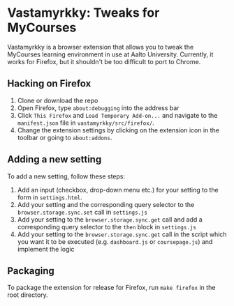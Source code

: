 # Vastamyrkky: Tweaks for MyCourses

Vastamyrkky is a browser extension that allows you to tweak the MyCourses
learning environment in use at Aalto University. Currently, it works for Firefox,
but it shouldn't be too difficult to port to Chrome.

## Hacking on Firefox

1. Clone or download the repo
1. Open Firefox, type `about:debugging` into the address bar
1. Click `This Firefox` and `Load Temporary Add-on...` and navigate to the `manifest.json` file in `vastamyrkky/src/firefox/`.
1. Change the extension settings by clicking on the extension icon in the toolbar or going to `about:addons`.

## Adding a new setting

To add a new setting, follow these steps:

1. Add an input (checkbox, drop-down menu etc.) for your setting to the form in `settings.html`.
1. Add your setting and the corresponding query selector to the `browser.storage.sync.set` call in `settings.js`
1. Add your setting to the `browser.storage.sync.get` call and add a corresponding query selector to the `then` block in `settings.js`
1. Add your setting to the `browser.storage.sync.get` call in the script which you want it to be executed (e.g. `dashboard.js` or `coursepage.js`) and implement the logic

## Packaging

To package the extension for release for Firefox, run `make firefox` in the
root directory.
